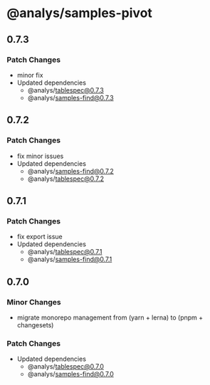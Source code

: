 # @analys/samples-pivot

## 0.7.3

### Patch Changes

- minor fix
- Updated dependencies
  - @analys/tablespec@0.7.3
  - @analys/samples-find@0.7.3

## 0.7.2

### Patch Changes

- fix minor issues
- Updated dependencies
  - @analys/samples-find@0.7.2
  - @analys/tablespec@0.7.2

## 0.7.1

### Patch Changes

- fix export issue
- Updated dependencies
  - @analys/tablespec@0.7.1
  - @analys/samples-find@0.7.1

## 0.7.0

### Minor Changes

- migrate monorepo management from (yarn + lerna) to (pnpm + changesets)

### Patch Changes

- Updated dependencies
  - @analys/tablespec@0.7.0
  - @analys/samples-find@0.7.0
